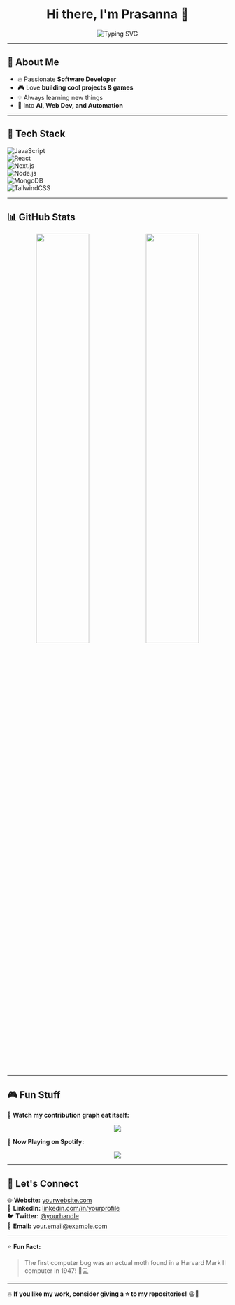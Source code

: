 <h1 align="center">Hi there, I'm Prasanna 👋</h1>
<p align="center">
  <img src="https://readme-typing-svg.herokuapp.com?font=Fira+Code&weight=600&size=22&pause=1000&color=F77F00&center=true&vCenter=true&width=500&lines=Full-Stack+Developer;AI+Enthusiast;Lover+of+Cool+Tech+%F0%9F%9A%80;Coding+Fun+Stuff+%E2%9C%A8" alt="Typing SVG" />
</p>

---

## 🚀 **About Me**  

- 🔥 Passionate **Software Developer**  
- 🎮 Love **building cool projects & games**  
- 💡 Always learning new things  
- 🤖 Into **AI, Web Dev, and Automation**  

---

## 🔧 **Tech Stack**  

![JavaScript](https://img.shields.io/badge/-JavaScript-F7DF1E?style=for-the-badge&logo=javascript&logoColor=black)  
![React](https://img.shields.io/badge/-React-61DAFB?style=for-the-badge&logo=react&logoColor=black)  
![Next.js](https://img.shields.io/badge/-Next.js-000?style=for-the-badge&logo=next.js)  
![Node.js](https://img.shields.io/badge/-Node.js-339933?style=for-the-badge&logo=node.js&logoColor=white)  
![MongoDB](https://img.shields.io/badge/-MongoDB-47A248?style=for-the-badge&logo=mongodb&logoColor=white)  
![TailwindCSS](https://img.shields.io/badge/-TailwindCSS-06B6D4?style=for-the-badge&logo=tailwindcss&logoColor=white)  

---

## 📊 **GitHub Stats**  

<div align="center">
  <img src="https://github-readme-stats.vercel.app/api?username=your-username&show_icons=true&theme=tokyonight&hide_border=true" width="49%" />
  <img src="https://github-readme-streak-stats.herokuapp.com/?user=your-username&theme=tokyonight&hide_border=true" width="49%" />
</div>

---

## 🎮 **Fun Stuff**  

**🐍 Watch my contribution graph eat itself:**  
<p align="center">
  <img src="https://github.com/your-username/your-username/raw/output/github-contribution-grid-snake.svg" />
</p>

**🎵 Now Playing on Spotify:**  
<p align="center">
  <img src="https://spotify-github-profile.vercel.app/api/view?uid=your-spotify-id&cover_image=true&theme=default" />
</p>

---

## 🤝 **Let's Connect**  

🌐 **Website:** [yourwebsite.com](https://yourwebsite.com)  
💼 **LinkedIn:** [linkedin.com/in/yourprofile](https://linkedin.com/in/yourprofile)  
🐦 **Twitter:** [@yourhandle](https://twitter.com/yourhandle)  
📧 **Email:** [your.email@example.com](mailto:your.email@example.com)  

---

⭐ **Fun Fact:**  
> The first computer bug was an actual moth found in a Harvard Mark II computer in 1947! 🦋💻  

---

🔥 **If you like my work, consider giving a ⭐ to my repositories!** 😃🚀  
